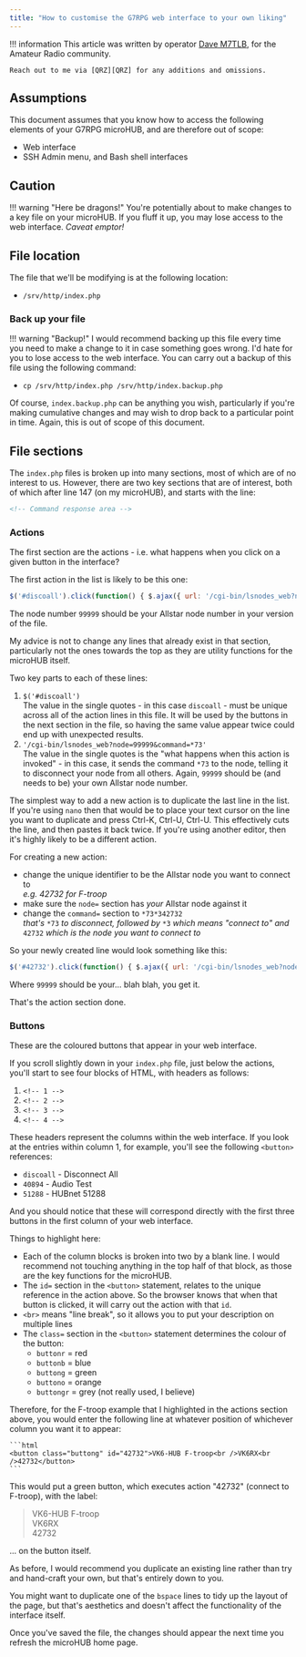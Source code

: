 ```yaml
---
title: "How to customise the G7RPG web interface to your own liking"
---
```


!!! information
    This article was written by operator [Dave M7TLB][QRZ], for the Amateur Radio community.

    Reach out to me via [QRZ][QRZ] for any additions and omissions.

[QRZ]: https://qrz.com/db/M7TLB

## Assumptions

This document assumes that you know how to access the following elements of your G7RPG microHUB, and are therefore out of scope:

* Web interface
* SSH Admin menu, and Bash shell interfaces

## Caution

!!! warning "Here be dragons!"
    You're potentially about to make changes to a key file on your microHUB. If you fluff it up, you may lose access to the web interface. *Caveat emptor!*

## File location

The file that we'll be modifying is at the following location:

* `/srv/http/index.php`

### Back up your file

!!! warning "Backup!"
    I would recommend backing up this file every time you need to make a change to it in case something goes wrong. I'd hate for you to lose access to the web interface. You can carry out a backup of this file using the following command:

* `cp /srv/http/index.php /srv/http/index.backup.php`

Of course, `index.backup.php` can be anything you wish, particularly if you're making cumulative changes and may wish to drop back to a particular point in time. Again, this is out of scope of this document.

## File sections

The `index.php` files is broken up into many sections, most of which are of no interest to us. However, there are two key sections that are of interest, both of which after line 147 (on my microHUB), and starts with the line:

```html
<!-- Command response area -->
```

### Actions

The first section are the actions - i.e. what happens when you click on a given button in the interface?

The first action in the list is likely to be this one:

```js
$('#discoall').click(function() { $.ajax({ url: '/cgi-bin/lsnodes_web?node=99999&command=*73', }); });
```

The node number `99999` should be your Allstar node number in your version of the file.

My advice is not to change any lines that already exist in that section, particularly not the ones towards the top as they are utility functions for the microHUB itself.

Two key parts to each of these lines:

1. `$('#discoall')`  
   The value in the single quotes - in this case `discoall` - must be unique across all of the action lines in this file.  It will be used by the buttons in the next section in the file, so having the same value appear twice could end up with unexpected results.
2. `'/cgi-bin/lsnodes_web?node=99999&command=*73'`  
   The value in the single quotes is the "what happens when this action is invoked" - in this case, it sends the command `*73` to the node, telling it to disconnect your node from all others.  Again, `99999` should be (and needs to be) your own Allstar node number.

The simplest way to add a new action is to duplicate the last line in the list.  If you're using `nano` then that would be to place your text cursor on the line you want to duplicate and press Ctrl-K, Ctrl-U, Ctrl-U.  This effectively cuts the line, and then pastes it back twice.  If you're using another editor, then it's highly likely to be a different action.

For creating a new action:

* change the unique identifier to be the Allstar node you want to connect to\
  *e.g. 42732 for F-troop*
* make sure the `node=` section has *your* Allstar node against it
* change the `command=` section to `*73*342732` \
  *that's* `*73` *to disconnect, followed by* `*3` *which means "connect to" and* `42732` *which is the node you want to connect to*

So your newly created line would look something like this:

```js
$('#42732').click(function() { $.ajax({ url: '/cgi-bin/lsnodes_web?node=99999&command=*73*342732', }); });
```

Where `99999` should be your... blah blah, you get it.

That's the action section done.

### Buttons

These are the coloured buttons that appear in your web interface.

If you scroll slightly down in your `index.php` file, just below the actions, you'll start to see four blocks of HTML, with headers as follows:

1. `<!-- 1 -->`
2. `<!-- 2 -->`
3. `<!-- 3 -->`
4. `<!-- 4 -->`

These headers represent the columns within the web interface.  If you look at the entries within column 1, for example, you'll see the following `<button>` references:

* `discoall` - Disconnect All
* `40894` - Audio Test
* `51288` - HUBnet 51288

And you should notice that these will correspond directly with the first three buttons in the first column of your web interface.

Things to highlight here:

* Each of the column blocks is broken into two by a blank line.  I would recommend not touching anything in the top half of that block, as those are the key functions for the microHUB.
* The `id=` section in the `<button>` statement, relates to the unique reference in the action above.  So the browser knows that when that button is clicked, it will carry out the action with that `id`.
* `<br>` means "line break", so it allows you to put your description on multiple lines
* The `class=` section in the `<button>` statement determines the colour of the button:
  * `buttonr` = red
  * `buttonb` = blue
  * `buttong` = green
  * `buttono` = orange
  * `buttongr` = grey (not really used, I believe)

Therefore, for the F-troop example that I highlighted in the actions section above, you would enter the following line at whatever position of whichever column you want it to appear:

    ```html
    <button class="buttong" id="42732">VK6-HUB F-troop<br />VK6RX<br />42732</button>
    ```

This would put a green button, which executes action "42732" (connect to F-troop), with the label:

> VK6-HUB F-troop  
> VK6RX  
> 42732

... on the button itself.

As before, I would recommend you duplicate an existing line rather than try and hand-craft your own, but that's entirely down to you.

You might want to duplicate one of the `bspace` lines to tidy up the layout of the page, but that's aesthetics and doesn't affect the functionality of the interface itself.

Once you've saved the file, the changes should appear the next time you refresh the microHUB home page.
